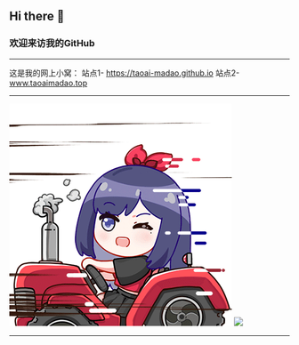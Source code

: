 ## Hi there 👋

### 欢迎来访我的GitHub

---

这是我的网上小窝：
站点1- https://taoai-madao.github.io
站点2- www.taoaimadao.top

-------------------------------------------------------------------------------------------------------------------------------------------------------------------------------------------

<img src=".\static\image\role.gif" style="height:400px" />                          <img src=".\static\image\code_pistol.gif" style="height:400px" />

-------------------------------------------------------------------------------------------------------------------------------------------------------------------------------------------

